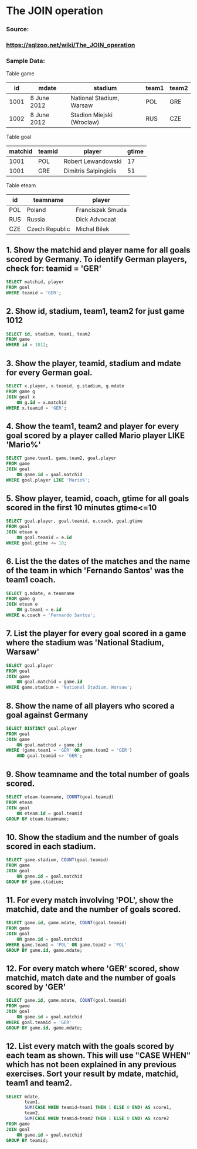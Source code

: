 # The JOIN operation

### Source:
### https://sqlzoo.net/wiki/The_JOIN_operation

### Sample Data:
Table game


| id | mdate | stadium | team1 | team2 |
|-------------|-----------|---------|------------|--------------|
1001 |	8 June 2012	|National Stadium, Warsaw	|POL	|GRE
1002 |	8 June 2012	|Stadion Miejski (Wroclaw)	|RUS	|CZE

Table goal


| matchid | teamid | player | gtime |
|-------------|-----------|---------|------------|
1001	|POL	|Robert Lewandowski	|17
1001|GRE|	Dimitris Salpingidis	|51

Table eteam

| id | teamname | player |
|-|-|-|
POL |Poland|	Franciszek Smuda
RUS	|Russia|	Dick Advocaat
CZE	|Czech Republic|	Michal Bilek

## 1. Show the matchid and player name for all goals scored by Germany. To identify German players, check for: teamid = 'GER'

```sql
SELECT matchid, player
FROM goal
WHERE teamid = 'GER';
```

## 2. Show id, stadium, team1, team2 for just game 1012

```sql
SELECT id, stadium, team1, team2
FROM game
WHERE id = 1012;
```

## 3. Show the player, teamid, stadium and mdate for every German goal.

```sql
SELECT x.player, x.teamid, g.stadium, g.mdate
FROM game g
JOIN goal x
    ON g.id = x.matchid
WHERE x.teamid = 'GER';
```

## 4. Show the team1, team2 and player for every goal scored by a player called Mario player LIKE 'Mario%'

``` sql
SELECT game.team1, game.team2, goal.player
FROM game
JOIN goal
    ON game.id = goal.matchid
WHERE goal.player LIKE 'Mario%';

```

## 5. Show player, teamid, coach, gtime for all goals scored in the first 10 minutes gtime<=10

```sql
SELECT goal.player, goal.teamid, e.coach, goal.gtime
FROM goal
JOIN eteam e
    ON goal.teamid = e.id
WHERE goal.gtime <= 10;
```

## 6. List the the dates of the matches and the name of the team in which 'Fernando Santos' was the team1 coach.

```sql
SELECT g.mdate, e.teamname
FROM game g
JOIN eteam e
    ON g.team1 = e.id
WHERE e.coach = 'Fernando Santos';
```

## 7. List the player for every goal scored in a game where the stadium was 'National Stadium, Warsaw'

```sql
SELECT goal.player
FROM goal
JOIN game
    ON goal.matchid = game.id
WHERE game.stadium = 'National Stadium, Warsaw';
```

## 8. Show the name of all players who scored a goal against Germany

```sql
SELECT DISTINCT goal.player
FROM goal
JOIN game
    ON goal.matchid = game.id
WHERE (game.team1 = 'GER' OR game.team2 = 'GER')
    AND goal.teamid <> 'GER';
```

## 9. Show teamname and the total number of goals scored.

```sql
SELECT eteam.teamname, COUNT(goal.teamid)
FROM eteam
JOIN goal
    ON eteam.id = goal.teamid
GROUP BY eteam.teamname;
```

## 10. Show the stadium and the number of goals scored in each stadium.

```sql
SELECT game.stadium, COUNT(goal.teamid)
FROM game
JOIN goal
    ON game.id = goal.matchid
GROUP BY game.stadium;
```

## 11. For every match involving 'POL', show the matchid, date and the number of goals scored.

```sql
SELECT game.id, game.mdate, COUNT(goal.teamid)
FROM game
JOIN goal
    ON game.id = goal.matchid
WHERE game.team1 = 'POL' OR game.team2 = 'POL'
GROUP BY game.id, game.mdate;
```

## 12. For every match where 'GER' scored, show matchid, match date and the number of goals scored by 'GER'

```sql
SELECT game.id, game.mdate, COUNT(goal.teamid)
FROM game
JOIN goal
    ON game.id = goal.matchid
WHERE goal.teamid = 'GER'
GROUP BY game.id, game.mdate;
```

## 12. List every match with the goals scored by each team as shown. This will use "CASE WHEN" which has not been explained in any previous exercises. Sort your result by mdate, matchid, team1 and team2.

```sql
SELECT mdate,
       team1,
       SUM(CASE WHEN teamid=team1 THEN 1 ELSE 0 END) AS score1,
       team2,
       SUM(CASE WHEN teamid=team2 THEN 1 ELSE 0 END) AS score2
FROM game
JOIN goal
    ON game.id = goal.matchid
GROUP BY teamid;

```